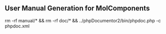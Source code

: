 User Manual Generation for MolComponents
----------------------------------------


rm -rf manual/* && rm -rf doc/* && ../phpDocumentor2/bin/phpdoc.php -c phpdoc.xml